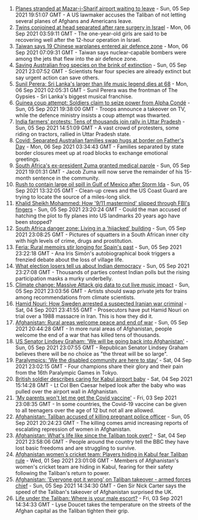 1. [Planes stranded at Mazar-i-Sharif airport waiting to leave](https://www.bbc.co.uk/news/world-asia-58455959?at_medium=RSS&at_campaign=KARANGA) - Sun, 05 Sep 2021 19:51:07 GMT - A US lawmaker accuses the Taliban of not letting several planes of Afghans and Americans leave.
2. [Twins conjoined at head separated after rare surgery in Israel](https://www.bbc.co.uk/news/world-middle-east-58458587?at_medium=RSS&at_campaign=KARANGA) - Mon, 06 Sep 2021 03:59:11 GMT - The one-year-old girls are said to be recovering well after the 12-hour operation in Israel.
3. [Taiwan says 19 Chinese warplanes entered air defence zone](https://www.bbc.co.uk/news/world-asia-58459128?at_medium=RSS&at_campaign=KARANGA) - Mon, 06 Sep 2021 07:09:31 GMT - Taiwan says nuclear-capable bombers were among the jets that flew into the air defence zone.
4. [Saving Australian frog species on the brink of extinction](https://www.bbc.co.uk/news/world-australia-58419552?at_medium=RSS&at_campaign=KARANGA) - Sun, 05 Sep 2021 23:07:52 GMT - Scientists fear four species are already extinct but say urgent action can save others.
5. [Sunil Perera: Sri Lanka's larger than life music legend dies at 68](https://www.bbc.co.uk/news/world-asia-58458764?at_medium=RSS&at_campaign=KARANGA) - Mon, 06 Sep 2021 02:05:31 GMT - Sunil Perera was the frontman of The Gypsies - Sri Lanka's biggest musical franchise.
6. [Guinea coup attempt: Soldiers claim to seize power from Alpha Condé](https://www.bbc.co.uk/news/world-africa-58453778?at_medium=RSS&at_campaign=KARANGA) - Sun, 05 Sep 2021 19:38:00 GMT - Troops announce a takeover on TV, while the defence ministry insists a coup attempt was thwarted.
7. [India farmers' protests: Tens of thousands join rally in Uttar Pradesh](https://www.bbc.co.uk/news/world-asia-58455866?at_medium=RSS&at_campaign=KARANGA) - Sun, 05 Sep 2021 14:51:09 GMT - A vast crowd of protesters, some riding on tractors, rallied in Uttar Pradesh state.
8. [Covid: Separated Australian families swap hugs at border on Father's Day](https://www.bbc.co.uk/news/world-australia-58458978?at_medium=RSS&at_campaign=KARANGA) - Mon, 06 Sep 2021 03:34:43 GMT - Families separated by state border closures meet up at road blocks to exchange emotional greetings.
9. [South Africa's ex-president Zuma granted medical parole](https://www.bbc.co.uk/news/world-africa-58454726?at_medium=RSS&at_campaign=KARANGA) - Sun, 05 Sep 2021 19:01:31 GMT - Jacob Zuma will now serve the remainder of his 15-month sentence in the community.
10. [Rush to contain large oil spill in Gulf of Mexico after Storm Ida](https://www.bbc.co.uk/news/world-us-canada-58446271?at_medium=RSS&at_campaign=KARANGA) - Sun, 05 Sep 2021 13:32:05 GMT - Clean-up crews and the US Coast Guard are trying to locate the source of a miles-long slick.
11. [Khalid Sheikh Mohammed: How '9/11 mastermind' slipped through FBI's fingers](https://www.bbc.co.uk/news/world-us-canada-58393231?at_medium=RSS&at_campaign=KARANGA) - Sun, 05 Sep 2021 23:20:24 GMT - Could the man accused of hatching the plot to fly planes into US landmarks 20 years ago have been stopped?
12. [South Africa danger zone: Living in a 'hijacked' building](https://www.bbc.co.uk/news/world-africa-58348750?at_medium=RSS&at_campaign=KARANGA) - Sun, 05 Sep 2021 23:08:25 GMT - Pictures of squatters in a South African inner city with high levels of crime, drugs and prostitution.
13. [Feria: Rural memoirs stir longing for Spain's past](https://www.bbc.co.uk/news/world-europe-58426883?at_medium=RSS&at_campaign=KARANGA) - Sun, 05 Sep 2021 23:22:18 GMT - Ana Iris Simón's autobiographical book triggers a frenzied debate about the loss of village life.
14. [What election losers tell us about Indian democracy](https://www.bbc.co.uk/news/world-asia-india-58410173?at_medium=RSS&at_campaign=KARANGA) - Sun, 05 Sep 2021 23:27:08 GMT - Thousands of parties contest Indian polls but the rising participation masks a murky underbelly.
15. [Climate change: Massive Attack gig data to cut live music impact](https://www.bbc.co.uk/news/science-environment-58442599?at_medium=RSS&at_campaign=KARANGA) - Sun, 05 Sep 2021 23:03:56 GMT - Artists should swap private jets for trains among recommendations from climate scientists.
16. [Hamid Nouri: How Sweden arrested a suspected Iranian war criminal](https://www.bbc.co.uk/news/world-europe-58421630?at_medium=RSS&at_campaign=KARANGA) - Sat, 04 Sep 2021 23:41:55 GMT - Prosecutors have put Hamid Nouri on trial over a 1988 massacre in Iran. This is how they did it.
17. [Afghanistan: Rural areas welcome peace and end of war](https://www.bbc.co.uk/news/world-asia-58456955?at_medium=RSS&at_campaign=KARANGA) - Sun, 05 Sep 2021 20:44:28 GMT - In more rural areas of Afghanistan, people welcome the end of a war that has killed tens of thousands.
18. [US Senator Lindsey Graham: 'We will be going back into Afghanistan'](https://www.bbc.co.uk/news/world-us-canada-58456953?at_medium=RSS&at_campaign=KARANGA) - Sun, 05 Sep 2021 23:07:55 GMT - Republican Senator Lindsey Graham believes there will be no choice as "the threat will be so large".
19. [Paralympics: ‘We the disabled community are here to stay’](https://www.bbc.co.uk/news/disability-58437671?at_medium=RSS&at_campaign=KARANGA) - Sat, 04 Sep 2021 23:02:15 GMT - Four champions share their glory and their pain from the 16th Paralympic Games in Tokyo.
20. [British soldier describes caring for Kabul airport baby](https://www.bbc.co.uk/news/uk-58449866?at_medium=RSS&at_campaign=KARANGA) - Sat, 04 Sep 2021 15:14:28 GMT - Lt Col Ben Caesar helped look after the baby who was pulled over the airport wall in Afghanistan.
21. ['My parents won't let me get the Covid vaccine'](https://www.bbc.co.uk/news/health-58437672?at_medium=RSS&at_campaign=KARANGA) - Fri, 03 Sep 2021 23:08:35 GMT - In some countries, the Covid-19 vaccine can be given to all teenagers over the age of 12 but not all are allowed.
22. [Afghanistan: Taliban accused of killing pregnant police officer](https://www.bbc.co.uk/news/world-asia-58455826?at_medium=RSS&at_campaign=KARANGA) - Sun, 05 Sep 2021 20:24:23 GMT - The killing comes amid increasing reports of escalating repression of women in Afghanistan.
23. [Afghanistan: What's life like since the Taliban took over?](https://www.bbc.co.uk/news/world-asia-58434735?at_medium=RSS&at_campaign=KARANGA) - Sat, 04 Sep 2021 23:58:06 GMT - People around the country tell the BBC they have lost basic freedoms and are struggling to survive.
24. [Afghanistan women's cricket team: Players hiding in Kabul fear Taliban rule](https://www.bbc.co.uk/sport/cricket/58396310?at_medium=RSS&at_campaign=KARANGA) - Wed, 01 Sep 2021 23:01:08 GMT - Members of Afghanistan's women's cricket team are hiding in Kabul, fearing for their safety following the Taliban's return to power.
25. [Afghanistan: 'Everyone got it wrong' on Taliban takeover - armed forces chief](https://www.bbc.co.uk/news/uk-58453258?at_medium=RSS&at_campaign=KARANGA) - Sun, 05 Sep 2021 14:34:30 GMT - Gen Sir Nick Carter says the speed of the Taliban's takeover of Afghanistan surprised the UK.
26. [Life under the Taliban: Where is your male escort?](https://www.bbc.co.uk/news/world-asia-58437713?at_medium=RSS&at_campaign=KARANGA) - Fri, 03 Sep 2021 14:34:33 GMT - Lyse Doucet takes the temperature on the streets of the Afghan capital as the Taliban tighten their grip.
